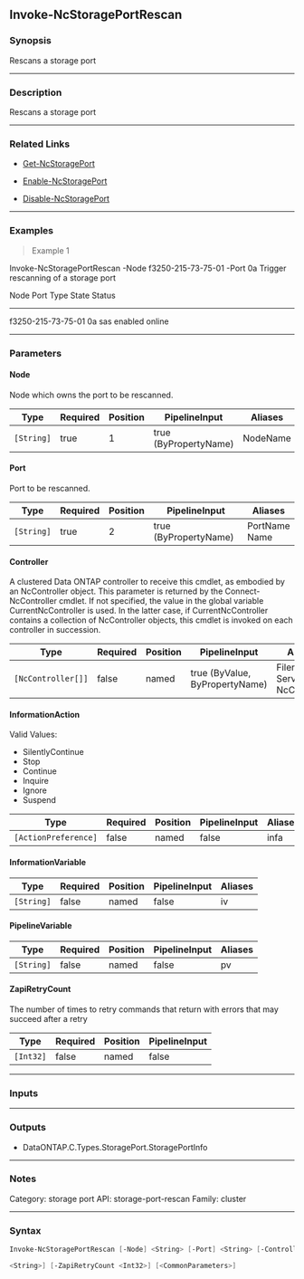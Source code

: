Invoke-NcStoragePortRescan
--------------------------

### Synopsis
Rescans a storage port

---

### Description

Rescans a storage port

---

### Related Links
* [Get-NcStoragePort](Get-NcStoragePort)

* [Enable-NcStoragePort](Enable-NcStoragePort)

* [Disable-NcStoragePort](Disable-NcStoragePort)

---

### Examples
> Example 1

Invoke-NcStoragePortRescan -Node f3250-215-73-75-01 -Port 0a
Trigger rescanning of a storage port

Node                           Port       Type                      State                Status
----                           ----       ----                      -----                ------
f3250-215-73-75-01             0a         sas                       enabled              online

---

### Parameters
#### **Node**
Node which owns the port to be rescanned.

|Type      |Required|Position|PipelineInput        |Aliases |
|----------|--------|--------|---------------------|--------|
|`[String]`|true    |1       |true (ByPropertyName)|NodeName|

#### **Port**
Port to be rescanned.

|Type      |Required|Position|PipelineInput        |Aliases          |
|----------|--------|--------|---------------------|-----------------|
|`[String]`|true    |2       |true (ByPropertyName)|PortName<br/>Name|

#### **Controller**
A clustered Data ONTAP controller to receive this cmdlet, as embodied by an NcController object.  This parameter is returned by the Connect-NcController cmdlet.  If not specified, the value in the global variable CurrentNcController is used.  In the latter case, if CurrentNcController contains a collection of NcController objects, this cmdlet is invoked on each controller in succession.

|Type              |Required|Position|PipelineInput                 |Aliases                          |
|------------------|--------|--------|------------------------------|---------------------------------|
|`[NcController[]]`|false   |named   |true (ByValue, ByPropertyName)|Filer<br/>Server<br/>NcController|

#### **InformationAction**

Valid Values:

* SilentlyContinue
* Stop
* Continue
* Inquire
* Ignore
* Suspend

|Type                |Required|Position|PipelineInput|Aliases|
|--------------------|--------|--------|-------------|-------|
|`[ActionPreference]`|false   |named   |false        |infa   |

#### **InformationVariable**

|Type      |Required|Position|PipelineInput|Aliases|
|----------|--------|--------|-------------|-------|
|`[String]`|false   |named   |false        |iv     |

#### **PipelineVariable**

|Type      |Required|Position|PipelineInput|Aliases|
|----------|--------|--------|-------------|-------|
|`[String]`|false   |named   |false        |pv     |

#### **ZapiRetryCount**
The number of times to retry commands that return with errors that may succeed after a retry

|Type     |Required|Position|PipelineInput|
|---------|--------|--------|-------------|
|`[Int32]`|false   |named   |false        |

---

### Inputs

---

### Outputs
* DataONTAP.C.Types.StoragePort.StoragePortInfo

---

### Notes
Category: storage port
API: storage-port-rescan
Family: cluster

---

### Syntax
```PowerShell
Invoke-NcStoragePortRescan [-Node] <String> [-Port] <String> [-Controller <NcController[]>] [-InformationAction <ActionPreference>] [-InformationVariable <String>] [-PipelineVariable 
```
```PowerShell
<String>] [-ZapiRetryCount <Int32>] [<CommonParameters>]
```
